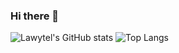 ### Hi there 👋

![Lawytel's GitHub stats](https://github-readme-stats.vercel.app/api?username=Lawytel&show_icons=true&theme=dracula&count_private=true)
![Top Langs](https://github-readme-stats.vercel.app/api/top-langs/?username=Lawytel&layout=compact&theme=dracula)
